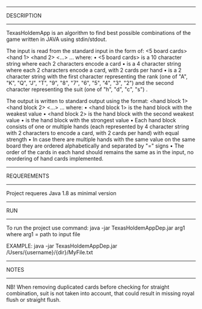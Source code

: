 *******************************
DESCRIPTION
*******************************
TexasHoldemApp is an algorithm to find best possible combinations of the game written in JAVA using stdin/stdout.

The input is read from the standard input in the form of:
<5 board cards> <hand 1> <hand 2> <...> <hand N>
... where:
• <5 board cards> is a 10 character string where each 2 characters encode a card
• <hand X> is a 4 character string where each 2 characters encode a card, with 2 cards per hand
• <card> is a 2 character string with the first character representing the rank (one of "A", "K", "Q",
"J", "T", "9", "8", "7", "6", "5", "4", "3", "2") and the second character representing the suit (one of
"h", "d", "c", "s") .

The output is written to standard output using the format:
<hand block 1> <hand block 2> <...> <hand block n>
... where:
• <hand block 1> is the hand block with the weakest value
• <hand block 2> is the hand block with the second weakest value
• <hand block n> is the hand block with the strongest value
• Each hand block consists of one or multiple hands (each represented by 4 character string with 2
characters to encode a card, with 2 cards per hand) with equal strength
• In case there are multiple hands with the same value on the same board they are ordered
alphabetically and separated by "=" signs
• The order of the cards in each hand should remains the same as in the input, no reordering of hand cards implemented.

**********************************
REQUEREMENTS
**********************************
Project requeres Java 1.8 as minimal version

**********************************
RUN
**********************************
To run the project use command:
java -jar TexasHoldemAppDep.jar arg1
where
arg1 = path to input file

EXAMPLE:
java -jar TexasHoldemAppDep.jar /Users/{username}/{dir}/MyFile.txt

**********************************
NOTES
**********************************
NB! When removing duplicated cards before checking for straight combination, suit is not taken into account,
that could result in missing royal flush or straight flush.
